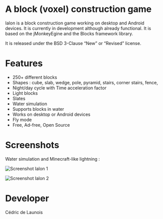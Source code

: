# A block (voxel) construction game

Ialon is a block construction game working on desktop and Android devices.
It is currently in development although already functional.
It is based on the jMonkeyEgine and the Blocks framework library.

It is released under the BSD 3-Clause “New” or “Revised” license.

# Features

- 250+ different blocks
- Shapes : cube, slab, wedge, pole, pyramid, stairs, corner stairs, fence, 
- Night/day cycle with Time acceleration factor
- Light blocks
- Slates
- Water simulation
- Supports blocks in water
- Works on desktop or Android devices
- Fly mode
- Free, Ad-free, Open Source

# Screenshots

Water simulation and Minecraft-like lightning :

![Screenshot Ialon 1](https://user-images.githubusercontent.com/28866693/196793101-70fb77e4-5b72-4677-a85b-19f3540e905c.png)

![Screenshot Ialon 2](https://user-images.githubusercontent.com/28866693/196790246-a1cf2706-edfb-4e7f-b533-ca147a58a68b.jpeg)

# Developer

Cédric de Launois
